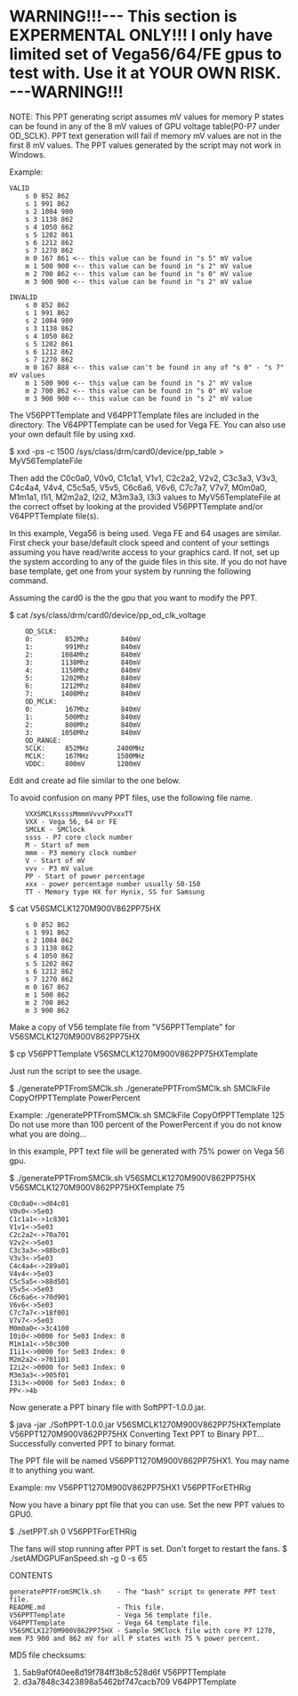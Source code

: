 # WARNING!!!--- This section is EXPERMENTAL ONLY!!! I only have limited set of Vega56/64/FE gpus to test with.  Use it at YOUR OWN RISK. ---WARNING!!!


NOTE: This PPT generating script assumes mV values for memory P states can be found in any of the 8 mV values of GPU voltage table(P0-P7 under OD_SCLK).  PPT text generation will fail if memory mV values are not in the first 8 mV values.  The PPT values generated by the script may not work in Windows.

Example:

    VALID
        s 0 852 862
        s 1 991 862
        s 2 1084 900
        s 3 1138 862
        s 4 1050 862
        s 5 1202 861
        s 6 1212 862
        s 7 1270 862
        m 0 167 861 <-- this value can be found in "s 5" mV value 
        m 1 500 900 <-- this value can be found in "s 2" mV value 
        m 2 700 862 <-- this value can be found in "s 0" mV value
        m 3 900 900 <-- this value can be found in "s 2" mV value 
        
    INVALID
        s 0 852 862
        s 1 991 862
        s 2 1084 900
        s 3 1138 862
        s 4 1050 862
        s 5 1202 861
        s 6 1212 862
        s 7 1270 862
        m 0 167 888 <-- this value can't be found in any of "s 0" - "s 7" mV values 
        m 1 500 900 <-- this value can be found in "s 2" mV value 
        m 2 700 862 <-- this value can be found in "s 0" mV value
        m 3 900 900 <-- this value can be found in "s 2" mV value 


The V56PPTTemplate and  V64PPTTemplate files are included in the directory. The V64PPTTemplate can be used for Vega FE.
You can also use your own default file by using xxd.

$ xxd -ps -c 1500 /sys/class/drm/card0/device/pp_table > MyV56TemplateFile

Then add the C0c0a0, V0v0, C1c1a1, V1v1, C2c2a2, V2v2, C3c3a3, V3v3, C4c4a4, V4v4, C5c5a5, V5v5, C6c6a6, V6v6, C7c7a7, V7v7, M0m0a0, M1m1a1, I1i1, M2m2a2, I2i2, M3m3a3, I3i3 values to MyV56TemplateFile at the correct offset by looking at the provided V56PPTTemplate and/or V64PPTTemplate file(s).

In this example, Vega56 is being used.  Vega FE and 64 usages are similar. 
First check your base/default clock speed and content of your settings assuming you have read/write access to your graphics card.
If not, set up the system according to any of the guide files in this site.
If you do not have base template, get one from your system by running the following command.

Assuming the card0 is the the gpu that you want to modify the PPT.

$ cat /sys/class/drm/card0/device/pp_od_clk_voltage

        OD_SCLK:
        0:        852Mhz        840mV
        1:        991Mhz        840mV
        2:       1084Mhz        840mV
        3:       1138Mhz        840mV
        4:       1150Mhz        840mV
        5:       1202Mhz        840mV
        6:       1212Mhz        840mV
        7:       1408Mhz        840mV
        OD_MCLK:
        0:        167Mhz        840mV
        1:        500Mhz        840mV
        2:        800Mhz        840mV
        3:       1050Mhz        840mV
        OD_RANGE:
        SCLK:     852MHz       2400MHz
        MCLK:     167MHz       1500MHz
        VDDC:     800mV        1200mV

Edit and create ad file similar to the one below.

To avoid confusion on many PPT files, use the following file name.

        VXXSMCLKssssMmmmVvvvPPxxxTT
        VXX - Vega 56, 64 or FE
        SMCLK - SMClock
        ssss - P7 core clock number
        M - Start of mem
        mmm - P3 memory clock number
        V - Start of mV
        vvv - P3 mV value
        PP - Start of power percentage
        xxx - power percentage number usually 50-150
        TT - Memory type HX for Hynix, SS for Samsung

$ cat V56SMCLK1270M900V862PP75HX

        s 0 852 862
        s 1 991 862
        s 2 1084 862 
        s 3 1138 862
        s 4 1050 862
        s 5 1202 862
        s 6 1212 862
        s 7 1270 862
        m 0 167 862
        m 1 500 862
        m 2 700 862
        m 3 900 862

Make a copy of V56 template file from "V56PPTTemplate" for V56SMCLK1270M900V862PP75HX

$ cp V56PPTTemplate V56SMCLK1270M900V862PP75HXTemplate

Just run the script to see the usage.

$ ./generatePPTFromSMClk.sh
./generatePPTFromSMClk.sh SMClkFile CopyOfPPTTemplate PowerPercent

Example: ./generatePPTFromSMClk.sh SMClkFile CopyOfPPTTemplate 125
Do not use more than 100 percent of the PowerPercent if you do not know what you are doing...

In this example, PPT text file will be generated with 75% power on Vega 56 gpu.

$ ./generatePPTFromSMClk.sh V56SMCLK1270M900V862PP75HX V56SMCLK1270M900V862PP75HXTemplate 75

    C0c0a0<->d04c01
    V0v0<->5e03
    C1c1a1<->1c8301
    V1v1<->5e03
    C2c2a2<->70a701
    V2v2<->5e03
    C3c3a3<->88bc01
    V3v3<->5e03
    C4c4a4<->289a01
    V4v4<->5e03
    C5c5a5<->88d501
    V5v5<->5e03
    C6c6a6<->70d901
    V6v6<->5e03
    C7c7a7<->18f001
    V7v7<->5e03
    M0m0a0<->3c4100
    I0i0<->0000 for 5e03 Index: 0
    M1m1a1<->50c300
    I1i1<->0000 for 5e03 Index: 0
    M2m2a2<->701101
    I2i2<->0000 for 5e03 Index: 0
    M3m3a3<->905f01
    I3i3<->0000 for 5e03 Index: 0
    PP<->4b

Now generate a PPT binary file with SoftPPT-1.0.0.jar.

$ java -jar ./SoftPPT-1.0.0.jar V56SMCLK1270M900V862PP75HXTemplate V56PPT1270M900V862PP75HX 
Converting Text PPT to Binary PPT...
Successfully converted PPT to binary format.

The PPT file will be named V56PPT1270M900V862PP75HX1.  You may name it to anything you want.

Example: mv V56PPT1270M900V862PP75HX1 V56PPTForETHRig

Now you have a binary ppt file that you can use.  Set the new PPT values to GPU0.

$ ./setPPT.sh 0 V56PPTForETHRig

The fans will stop running after PPT is set.  Don't forget to restart the fans. 
$ ./setAMDGPUFanSpeed.sh -g 0 -s 65 



CONTENTS

    generatePPTFromSMClk.sh    - The "bash" script to generate PPT text file.
    README.md                  - This file.
    V56PPTTemplate             - Vega 56 template file.
    V64PPTTemplate             - Vega 64 template file.
    V56SMCLK1270M900V862PP75HX - Sample SMClock file with core P7 1270, mem P3 900 and 862 mV for all P states with 75 % power percent. 

MD5 file checksums:
1. 5ab9af0f40ee8d19f784ff3b8c528d6f  V56PPTTemplate
2. d3a7848c3423898a5462bf747cacb709  V64PPTTemplate
